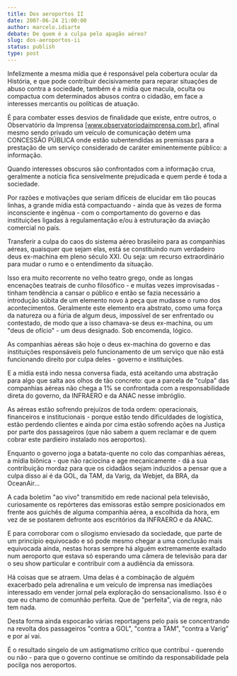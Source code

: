 ```yaml
---
title: Dos aeroportos II
date: 2007-06-24 21:00:00
author: marcelo.idiarte
debate: De quem é a culpa pelo apagão aéreo?
slug: dos-aeroportos-ii
status: publish 
type: post
---
```


Infelizmente a mesma mídia que é responsável pela cobertura ocular da História, e que pode contribuir decisivamente para reparar situações de abuso contra a sociedade, também é a mídia que macula, oculta ou compactua com determinados abusos contra o cidadão, em face a interesses mercantis ou políticas de atuação.  

É para combater esses desvios de finalidade que existe, entre outros, o Observatório da Imprensa [www.observatoriodaimprensa.com.br], afinal mesmo sendo privado um veículo de comunicação detém uma CONCESSÃO PÚBLICA onde estão subentendidas as premissas para a prestação de um serviço considerado de caráter eminentemente público: a informação.  

Quando interesses obscuros são confrontados com a informação crua, geralmente a notícia fica sensivelmente prejudicada e quem perde é toda a sociedade.  

Por razões e motivações que seriam difíceis de elucidar em tão poucas linhas, a grande mídia está compactuando - ainda que às vezes de forma inconsciente e ingênua - com o comportamento do governo e das instituições ligadas à regulamentação e/ou à estruturação da aviação comercial no país.  

Transferir a culpa do caos do sistema aéreo brasileiro para as companhias aéreas, quaisquer que sejam elas, está se constituindo num verdadeiro deus ex-machina em pleno século XXI. Ou seja: um recurso extraordinário para mudar o rumo e o entendimento da situação.  

Isso era muito recorrente no velho teatro grego, onde as longas encenações teatrais de cunho filosófico - e muitas vezes improvisadas - tinham tendência a cansar o público e então se fazia necessário a introdução súbita de um elemento novo à peça que mudasse o rumo dos acontecimentos. Geralmente este elemento era abstrato, como uma força da natureza ou a fúria de algum deus, impossível de ser enfrentado ou contestado, de modo que a isso chamava-se deus ex-machina, ou um "deus de ofício" - um deus designado. Sob encomenda, lógico.  

As companhias aéreas são hoje o deus ex-machina do governo e das instituições responsáveis pelo funcionamento de um serviço que não está funcionando direito por culpa deles - governo e instituições.  

E a mídia está indo nessa conversa fiada, está aceitando uma abstração para algo que salta aos olhos de tão concreto: que a parcela de "culpa" das companhias aéreas não chega a 1% se confrontada com a responsabilidade direta do governo, da INFRAERO e da ANAC nesse imbróglio.  

As aéreas estão sofrendo prejuízos de toda ordem: operacionais, financeiros e institucionais - porque estão tendo dificuldades de logística, estão perdendo clientes e ainda por cima estão sofrendo ações na Justiça por parte dos passageiros (que não sabem a quem reclamar e de quem cobrar este pardieiro instalado nos aeroportos).  

Enquanto o governo joga a batata-quente no colo das companhias aéreas, a mídia biônica - que não raciocina e age mecanicamente - dá a sua contribuição mordaz para que os cidadãos sejam induzidos a pensar que a culpa disso aí é da GOL, da TAM, da Varig, da Webjet, da BRA, da OceanAir...  

A cada boletim "ao vivo" transmitido em rede nacional pela televisão, curiosamente os repórteres das emissoras estão sempre posicionados em frente aos guichês de alguma companhia aérea, a escolhida da hora, em vez de se postarem defronte aos escritórios da INFRAERO e da ANAC.  

E para corroborar com o silogismo enviesado da sociedade, que parte de um princípio equivocado e só pode mesmo chegar a uma conclusão mais equivocada ainda, nestas horas sempre há alguém extremamente exaltado num aeroporto que estava só esperando uma câmera de televisão para dar o seu show particular e contribuir com a audiência da emissora.  

Há coisas que se atraem. Uma delas é a combinação de alguém exacerbado pela adrenalina e um veículo de imprensa nas imediações interessado em vender jornal pela exploração do sensacionalismo. Isso é o que eu chamo de comunhão perfeita. Que de "perfeita", via de regra, não tem nada.  

Desta forma ainda espocarão várias reportagens pelo país se concentrando na revolta dos passageiros "contra a GOL", "contra a TAM", "contra a Varig" e por aí vai.  

É o resultado singelo de um astigmatismo crítico que contribui - querendo ou não - para que o governo continue se omitindo da responsabilidade pela pocilga nos aeroportos.
